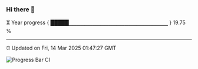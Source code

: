 ### Hi there 👋

⏳ Year progress { █████▁▁▁▁▁▁▁▁▁▁▁▁▁▁▁▁▁▁▁▁▁▁▁▁▁ } 19.75 %

---

⏰ Updated on Fri, 14 Mar 2025 01:47:27 GMT

![Progress Bar CI](https://github.com/ZhaoGui/ZhaoGui/workflows/Progress%20Bar%20CI/badge.svg)
